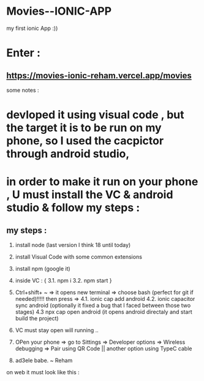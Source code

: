 # Movies--IONIC-APP
my first ionic App :)) 

# Enter :
## https://movies-ionic-reham.vercel.app/movies


some notes : 
# devloped it using visual code , but the target it is to be run on my phone, so I used the cacpictor through android studio, 
# in order to make it run on your phone , U must install the VC & android studio & follow my steps :

## my steps : 
1. install node (last version I think 18 until today)
2. install Visual Code with some common extensions
3. install npm (google it)  
3. inside VC : {
  3.1. npm i
  3.2. npm start
  }
 4. Ctrl+shift+ ~  => it opens new terminal => choose bash (perfect for git if needed)!!!!!  then press => 
  4.1. ionic cap add android
  4.2. ionic capacitor sync android (optionally it fixed a bug that I faced between those two stages)
  4.3 npx cap open android (it opens android directaly and start build the project)
  
 5. VC must stay open will running ..
 6. OPen your phone => go to Sittings => Developer options => Wireless debugging => Pair using QR Code  || another option using TypeC cable
 
 7. ad3ele babe. ~ Reham
 
 on web it must look like this : 
 
  
